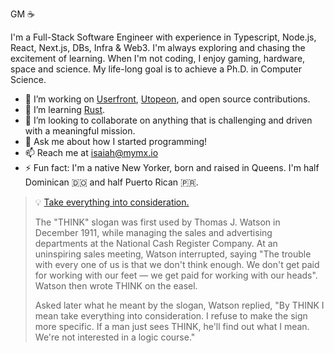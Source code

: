 GM ☕

I'm a Full-Stack Software Engineer with experience in Typescript, Node.js, React, Next.js, DBs, Infra & Web3. I'm always exploring and chasing the excitement of learning. When I'm not coding, I enjoy gaming, hardware, space and science. My life-long goal is to achieve a Ph.D. in Computer Science.

- 🔭 I’m working on [Userfront](https://userfront.com/), [Utopeon](https://www.utopeon.com), and open source contributions.
- 🌱 I’m learning [Rust](https://www.rust-lang.org/).
- 👯 I’m looking to collaborate on anything that is challenging and driven with a meaningful mission.
- 💬 Ask me about how I started programming!
- 📫 Reach me at [isaiah@mymx.io](mailto:isaiah@mymx.io)
- ⚡ Fun fact: I'm a native New Yorker, born and raised in Queens. I'm half Dominican 🇩🇴 and half Puerto Rican 🇵🇷.

> 💡 [Take everything into consideration.](https://en.wikipedia.org/wiki/Think_(slogan))
>
> The "THINK" slogan was first used by Thomas J. Watson in December 1911, while managing the sales and advertising departments at the National Cash Register Company. At an uninspiring sales meeting, Watson interrupted, saying "The trouble with every one of us is that we don't think enough. We don't get paid for working with our feet — we get paid for working with our heads". Watson then wrote THINK on the easel.
> 
> Asked later what he meant by the slogan, Watson replied, "By THINK I mean take everything into consideration. I refuse to make the sign more specific. If a man just sees THINK, he'll find out what I mean. We're not interested in a logic course."

